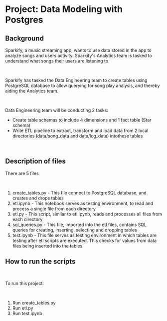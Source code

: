 <h1>Project: Data Modeling with Postgres</h1>

<h2>Background</h2>
<p>Sparkify, a music streaming app, wants to use data stored in the app to analyze songs and users activity. Sparkify's Analytics team is tasked to understand what songs their users are listening to.
</p><br>

<p>Sparkify has tasked the Data Engineering team to create tables using PostgreSQL database to allow querying for song play analysis, and thereby aiding the Analytics team.</p><br>

<p>
Data Engineering team will be conducting 2 tasks: <br>

<ul>
    <li>Create table schemas to include 4 dimensions and 1 fact table (Star schema)</li>
    <li>Write ETL pipeline to extract, transform and load data from 2 local directories (data/song_data and data/log_data) intothese tables</li>   
</ul>
</p><br>

<h2>Description of files</h2>
<p>There are 5 files</p><br>
<ol>
    <li>create_tables.py - This file connect to PostgreSQL database, and creates and drops tables</li>
    <li>etl.ipynb - This notebook serves as testing environment, to read and process a single file from each directory</li>
    <li>etl.py - This script, similar to etl.ipynb, reads and processes all files from each directory </li>
    <li>sql_queries.py - This file, imported into the etl files, contains SQL queries for creating, inserting, selecting and dropping tables</li>
    <li>test.ipynb - This file serves as testing environment in which tables are testing after etl scripts are executed. This checks for values from data files being inserted into the tables.</li>

</ol>
<h2>How to run the scripts</h2><br>

<p>To run this project: </p><br>

<ol>
    <li>Run create_tables.py</li>
    <li>Run etl.py</li>
    <li>Run test.ipynb</li>
    
</ol>
